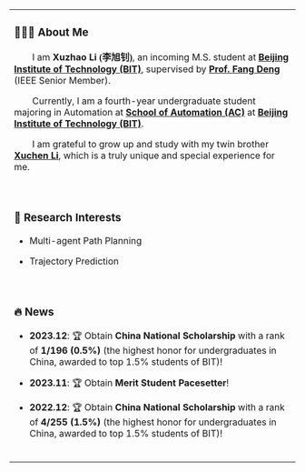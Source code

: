 <table>

<tr><td>
  
### 👨🏻‍💻 About Me
<p>
  &emsp;&emsp;I am <b>Xuzhao Li <font face="楷体">(李旭钊)</font></b>, an incoming M.S. student at <b><a href="https://english.bit.edu.cn/">Beijing Institute of Technology (BIT)</a></b>, supervised by <b><a href="https://ac.bit.edu.cn/szdw/dsmd/bssds/833b4ca7f9014a0886d666bf043e0e8d.htm">Prof. Fang Deng</a></b> (IEEE Senior Member).
</p>
<p>
  &emsp;&emsp;Currently, I am a fourth-year undergraduate student majoring in Automation at <b><a href="https://ac.bit.edu.cn/">School of Automation (AC)</a></b> at <b><a href="https://english.bit.edu.cn/">Beijing Institute of Technology (BIT)</a></b>.
</p>
<p>
  &emsp;&emsp;I am grateful to grow up and study with my twin brother <b><a href="https://xuchen-li.github.io/">Xuchen Li</a></b>, which is a truly unique and special experience for me.
</p>
<br>
</td></tr>

<tr><td>

### 🔬 Research Interests

- Multi-agent Path Planning
  
- Trajectory Prediction

<br>
</td></tr>

<tr><td>
  
### 🔥 News
  
- **2023.12**: 🏆 Obtain **China National Scholarship** with a rank of **1/196 (0.5%)** (the highest honor for undergraduates in China, awarded to top 1.5% students of BIT)!
  
- **2023.11**: 🏆 Obtain **Merit Student Pacesetter**!
  
- **2022.12**: 🏆 Obtain **China National Scholarship** with a rank of **4/255 (1.5%)** (the highest honor for undergraduates in China, awarded to top 1.5% students of BIT)!


<br>
</td></tr>

</table>
